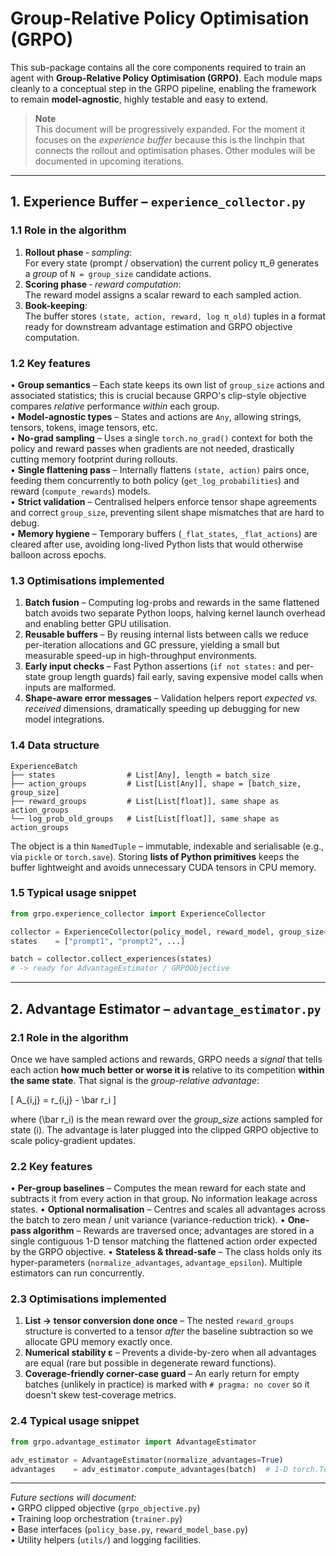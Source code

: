 # Group-Relative Policy Optimisation (GRPO)

This sub-package contains all the core components required to train an agent with **Group-Relative Policy Optimisation (GRPO)**.  Each module maps cleanly to a conceptual step in the GRPO pipeline, enabling the framework to remain **model-agnostic**, highly testable and easy to extend.

> **Note**  
> This document will be progressively expanded.  For the moment it focuses on the *experience buffer* because this is the linchpin that connects the rollout and optimisation phases.  Other modules will be documented in upcoming iterations.

---

## 1. Experience Buffer – `experience_collector.py`

### 1.1  Role in the algorithm
1. **Rollout phase**  ‑  *sampling*:  
   For every state (prompt / observation) the current policy π_θ generates a *group* of `N = group_size` candidate actions.
2. **Scoring phase**  ‑ *reward computation*:  
   The reward model assigns a scalar reward to each sampled action.
3. **Book-keeping**:  
   The buffer stores `(state, action, reward, log π_old)` tuples in a format ready for downstream advantage estimation and GRPO objective computation.

### 1.2  Key features
• **Group semantics** – Each state keeps its own list of `group_size` actions and associated statistics; this is crucial because GRPO's clip-style objective compares *relative* performance *within* each group.  
• **Model-agnostic types** – States and actions are `Any`, allowing strings, tensors, tokens, image tensors, etc.  
• **No-grad sampling** – Uses a single `torch.no_grad()` context for both the policy and reward passes when gradients are not needed, drastically cutting memory footprint during rollouts.  
• **Single flattening pass** – Internally flattens `(state, action)` pairs once, feeding them concurrently to both policy (`get_log_probabilities`) and reward (`compute_rewards`) models.  
• **Strict validation** – Centralised helpers enforce tensor shape agreements and correct `group_size`, preventing silent shape mismatches that are hard to debug.  
• **Memory hygiene** – Temporary buffers (`_flat_states`, `_flat_actions`) are cleared after use, avoiding long-lived Python lists that would otherwise balloon across epochs.  

### 1.3  Optimisations implemented
1. **Batch fusion** – Computing log-probs and rewards in the same flattened batch avoids two separate Python loops, halving kernel launch overhead and enabling better GPU utilisation.
2. **Reusable buffers** – By reusing internal lists between calls we reduce per-iteration allocations and GC pressure, yielding a small but measurable speed-up in high-throughput environments.
3. **Early input checks** – Fast Python assertions (`if not states:` and per-state group length guards) fail early, saving expensive model calls when inputs are malformed.
4. **Shape-aware error messages** – Validation helpers report *expected vs. received* dimensions, dramatically speeding up debugging for new model integrations.

### 1.4  Data structure
```
ExperienceBatch
├── states                # List[Any], length = batch_size
├── action_groups         # List[List[Any]], shape = [batch_size, group_size]
├── reward_groups         # List[List[float]], same shape as action_groups
└── log_prob_old_groups   # List[List[float]], same shape as action_groups
```
The object is a thin `NamedTuple` – immutable, indexable and serialisable (e.g., via `pickle` or `torch.save`).  Storing **lists of Python primitives** keeps the buffer lightweight and avoids unnecessary CUDA tensors in CPU memory.

### 1.5  Typical usage snippet
```python
from grpo.experience_collector import ExperienceCollector

collector = ExperienceCollector(policy_model, reward_model, group_size=8)
states    = ["prompt1", "prompt2", ...]

batch = collector.collect_experiences(states)
# -> ready for AdvantageEstimator / GRPOObjective
```

---

## 2. Advantage Estimator – `advantage_estimator.py`

### 2.1  Role in the algorithm
Once we have sampled actions and rewards, GRPO needs a *signal* that tells each
action **how much better or worse it is** relative to its competition **within
the same state**.  That signal is the *group-relative advantage*:

\[ A_{i,j} = r_{i,j} - \bar r_i \]

where \(\bar r_i\) is the mean reward over the *group_size* actions sampled for
state \(i\).  The advantage is later plugged into the clipped GRPO objective to
scale policy-gradient updates.

### 2.2  Key features
• **Per-group baselines** – Computes the mean reward for each state and
  subtracts it from every action in that group.  No information leakage across
  states.
• **Optional normalisation** – Centres and scales all advantages across the
  batch to zero mean / unit variance (variance-reduction trick).
• **One-pass algorithm** – Rewards are traversed once; advantages are stored in
  a single contiguous 1-D tensor matching the flattened action order expected
  by the GRPO objective.
• **Stateless & thread-safe** – The class holds only its hyper-parameters
  (`normalize_advantages`, `advantage_epsilon`).  Multiple estimators can run
  concurrently.

### 2.3  Optimisations implemented
1. **List → tensor conversion done once** – The nested `reward_groups`
   structure is converted to a tensor *after* the baseline subtraction so we
   allocate GPU memory exactly once.
2. **Numerical stability ε** – Prevents a divide-by-zero when all advantages are
   equal (rare but possible in degenerate reward functions).
3. **Coverage-friendly corner-case guard** – An early return for empty batches
   (unlikely in practice) is marked with `# pragma: no cover` so it doesn't
   skew test-coverage metrics.

### 2.4  Typical usage snippet
```python
from grpo.advantage_estimator import AdvantageEstimator

adv_estimator = AdvantageEstimator(normalize_advantages=True)
advantages    = adv_estimator.compute_advantages(batch)  # 1-D torch.Tensor
```

---

*Future sections will document:*  
• GRPO clipped objective (`grpo_objective.py`)  
• Training loop orchestration (`trainer.py`)  
• Base interfaces (`policy_base.py`, `reward_model_base.py`)  
• Utility helpers (`utils/`) and logging facilities. 